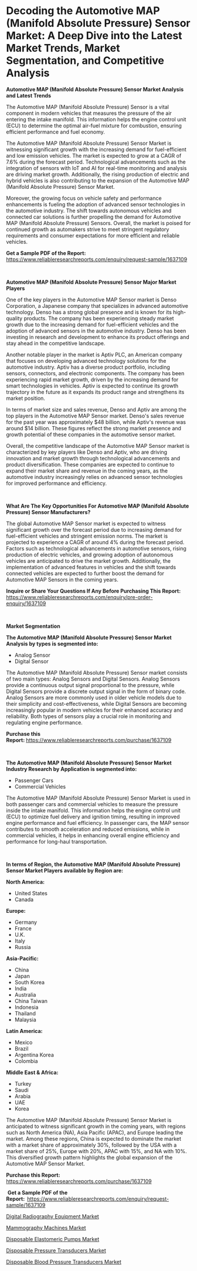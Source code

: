 <p><h1>Decoding the Automotive MAP (Manifold Absolute Pressure) Sensor Market: A Deep Dive into the Latest Market Trends, Market Segmentation, and Competitive Analysis</h1></p><p><strong>Automotive MAP (Manifold Absolute Pressure) Sensor Market Analysis and Latest Trends</strong></p>
<p><p>The Automotive MAP (Manifold Absolute Pressure) Sensor is a vital component in modern vehicles that measures the pressure of the air entering the intake manifold. This information helps the engine control unit (ECU) to determine the optimal air-fuel mixture for combustion, ensuring efficient performance and fuel economy.</p><p>The Automotive MAP (Manifold Absolute Pressure) Sensor Market is witnessing significant growth with the increasing demand for fuel-efficient and low emission vehicles. The market is expected to grow at a CAGR of 7.6% during the forecast period. Technological advancements such as the integration of sensors with IoT and AI for real-time monitoring and analysis are driving market growth. Additionally, the rising production of electric and hybrid vehicles is also contributing to the expansion of the Automotive MAP (Manifold Absolute Pressure) Sensor Market.</p><p>Moreover, the growing focus on vehicle safety and performance enhancements is fueling the adoption of advanced sensor technologies in the automotive industry. The shift towards autonomous vehicles and connected car solutions is further propelling the demand for Automotive MAP (Manifold Absolute Pressure) Sensors. Overall, the market is poised for continued growth as automakers strive to meet stringent regulatory requirements and consumer expectations for more efficient and reliable vehicles.</p></p>
<p><strong>Get a Sample PDF of the Report:&nbsp;</strong> <a href="https://www.reliableresearchreports.com/enquiry/request-sample/1637109">https://www.reliableresearchreports.com/enquiry/request-sample/1637109</a></p>
<p>&nbsp;</p>
<p><strong>Automotive MAP (Manifold Absolute Pressure) Sensor Major Market Players</strong></p>
<p><p>One of the key players in the Automotive MAP Sensor market is Denso Corporation, a Japanese company that specializes in advanced automotive technology. Denso has a strong global presence and is known for its high-quality products. The company has been experiencing steady market growth due to the increasing demand for fuel-efficient vehicles and the adoption of advanced sensors in the automotive industry. Denso has been investing in research and development to enhance its product offerings and stay ahead in the competitive landscape.</p><p>Another notable player in the market is Aptiv PLC, an American company that focuses on developing advanced technology solutions for the automotive industry. Aptiv has a diverse product portfolio, including sensors, connectors, and electronic components. The company has been experiencing rapid market growth, driven by the increasing demand for smart technologies in vehicles. Aptiv is expected to continue its growth trajectory in the future as it expands its product range and strengthens its market position.</p><p>In terms of market size and sales revenue, Denso and Aptiv are among the top players in the Automotive MAP Sensor market. Denso's sales revenue for the past year was approximately $48 billion, while Aptiv's revenue was around $14 billion. These figures reflect the strong market presence and growth potential of these companies in the automotive sensor market.</p><p>Overall, the competitive landscape of the Automotive MAP Sensor market is characterized by key players like Denso and Aptiv, who are driving innovation and market growth through technological advancements and product diversification. These companies are expected to continue to expand their market share and revenue in the coming years, as the automotive industry increasingly relies on advanced sensor technologies for improved performance and efficiency.</p></p>
<p>&nbsp;</p>
<p><strong>What Are The Key Opportunities For Automotive MAP (Manifold Absolute Pressure) Sensor Manufacturers?</strong></p>
<p><p>The global Automotive MAP Sensor market is expected to witness significant growth over the forecast period due to increasing demand for fuel-efficient vehicles and stringent emission norms. The market is projected to experience a CAGR of around 4% during the forecast period. Factors such as technological advancements in automotive sensors, rising production of electric vehicles, and growing adoption of autonomous vehicles are anticipated to drive the market growth. Additionally, the implementation of advanced features in vehicles and the shift towards connected vehicles are expected to further boost the demand for Automotive MAP Sensors in the coming years.</p></p>
<p><strong>Inquire or Share Your Questions If Any Before Purchasing This Report:</strong> <a href="https://www.reliableresearchreports.com/enquiry/pre-order-enquiry/1637109">https://www.reliableresearchreports.com/enquiry/pre-order-enquiry/1637109</a></p>
<p>&nbsp;</p>
<p><strong>Market Segmentation</strong></p>
<p><strong>The Automotive MAP (Manifold Absolute Pressure) Sensor Market Analysis by types is segmented into:</strong></p>
<p><ul><li>Analog Sensor</li><li>Digital Sensor</li></ul></p>
<p><p>The Automotive MAP (Manifold Absolute Pressure) Sensor market consists of two main types: Analog Sensors and Digital Sensors. Analog Sensors provide a continuous output signal proportional to the pressure, while Digital Sensors provide a discrete output signal in the form of binary code. Analog Sensors are more commonly used in older vehicle models due to their simplicity and cost-effectiveness, while Digital Sensors are becoming increasingly popular in modern vehicles for their enhanced accuracy and reliability. Both types of sensors play a crucial role in monitoring and regulating engine performance.</p></p>
<p><strong>Purchase this Report:&nbsp;</strong><a href="https://www.reliableresearchreports.com/purchase/1637109">https://www.reliableresearchreports.com/purchase/1637109</a></p>
<p>&nbsp;</p>
<p><strong>The Automotive MAP (Manifold Absolute Pressure) Sensor Market Industry Research by Application is segmented into:</strong></p>
<p><ul><li>Passenger Cars</li><li>Commercial Vehicles</li></ul></p>
<p><p>The Automotive MAP (Manifold Absolute Pressure) Sensor Market is used in both passenger cars and commercial vehicles to measure the pressure inside the intake manifold. This information helps the engine control unit (ECU) to optimize fuel delivery and ignition timing, resulting in improved engine performance and fuel efficiency. In passenger cars, the MAP sensor contributes to smooth acceleration and reduced emissions, while in commercial vehicles, it helps in enhancing overall engine efficiency and performance for long-haul transportation.</p></p>
<p>&nbsp;</p>
<p><strong>In terms of Region, the Automotive MAP (Manifold Absolute Pressure) Sensor Market Players available by Region are:</strong></p>
<p>
    <p> <strong> North America: </strong>
        <ul>
            <li>United States</li>
            <li>Canada</li>
        </ul>
        </p> 
    <p> <strong> Europe: </strong>
        <ul>
            <li>Germany</li>
            <li>France</li>
            <li>U.K.</li>
            <li>Italy</li>
            <li>Russia</li>
        </ul>
        </p> 
    <p> <strong> Asia-Pacific: </strong>
        <ul>
            <li>China</li>
            <li>Japan</li>
            <li>South Korea</li>
            <li>India</li>
            <li>Australia</li>
            <li>China Taiwan</li>
            <li>Indonesia</li>
            <li>Thailand</li>
            <li>Malaysia</li>
        </ul>
        </p> 
    <p> <strong> Latin America: </strong>
        <ul>
            <li>Mexico</li>
            <li>Brazil</li>
            <li>Argentina Korea</li>
            <li>Colombia</li>
        </ul>
        </p> 
    <p> <strong> Middle East & Africa: </strong>
        <ul>
            <li>Turkey</li>
            <li>Saudi</li>
            <li>Arabia</li>
            <li>UAE</li>
            <li>Korea</li>
        </ul>
    </p>
    </p>
<p><p>The Automotive MAP (Manifold Absolute Pressure) Sensor Market is anticipated to witness significant growth in the coming years, with regions such as North America (NA), Asia Pacific (APAC), and Europe leading the market. Among these regions, China is expected to dominate the market with a market share of approximately 30%, followed by the USA with a market share of 25%, Europe with 20%, APAC with 15%, and NA with 10%. This diversified growth pattern highlights the global expansion of the Automotive MAP Sensor Market.</p></p>
<p><strong>Purchase this Report: </strong><a href="https://www.reliableresearchreports.com/purchase/1637109">https://www.reliableresearchreports.com/purchase/1637109</a></p>
<p>&nbsp;<strong>Get a Sample PDF of the Report:&nbsp;&nbsp;</strong><a href="https://www.reliableresearchreports.com/enquiry/request-sample/1637109">https://www.reliableresearchreports.com/enquiry/request-sample/1637109</a></p>
<p><strong></strong></p>
<p><p><a href="https://medium.com/@v25590012/digital-radiography-equipment-nbsp-market-focuses-on-market-share-size-and-projected-forecast-till-6fae8d8732f2">Digital Radiography Equipment Market</a></p><p><a href="https://medium.com/@v25590012/mammography-machines-market-insights-into-market-cagr-market-trends-and-growth-strategies-022fe39f296f">Mammography Machines Market</a></p><p><a href="https://medium.com/@v25590012/disposable-elastomeric-pumps-market-analysis-and-sze-forecasted-for-period-from-2024-to-2031-68973539230e">Disposable Elastomeric Pumps Market</a></p><p><a href="https://medium.com/@v25590012/disposable-pressure-transducers-nbsp-market-focuses-on-market-share-size-and-projected-forecast-fd04afe8a586">Disposable Pressure Transducers Market</a></p><p><a href="https://medium.com/@v25590012/disposable-blood-pressure-transducers-market-comprehensive-assessment-by-type-application-and-b9ca9ca92bbf">Disposable Blood Pressure Transducers Market</a></p></p>